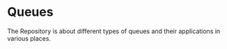 # Queues
The Repository is about different types of queues and their applications in various places.
